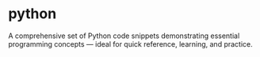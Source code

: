 # python
A comprehensive set of Python code snippets demonstrating essential programming concepts — ideal for quick reference, learning, and practice.
